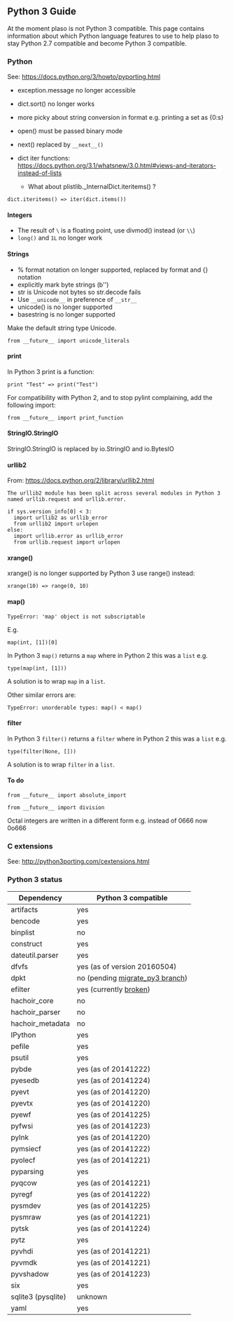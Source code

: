 ## Python 3 Guide
At the moment plaso is not Python 3 compatible. This page contains information about which Python language features to use to help plaso to stay Python 2.7 compatible and become Python 3 compatible.

### Python
See: https://docs.python.org/3/howto/pyporting.html

* exception.message no longer accessible
* dict.sort() no longer works
* more picky about string conversion in format e.g. printing a set as {0:s}
* open() must be passed binary mode
* next() replaced by `__next__()`

* dict iter functions: https://docs.python.org/3.1/whatsnew/3.0.html#views-and-iterators-instead-of-lists
  * What about plistlib._InternalDict.iteritems() ?

```
dict.iteritems() => iter(dict.items())
```

#### Integers

* The result of `\` is a floating point, use divmod() instead (or `\\`)
* `long()` and `1L` no longer work

#### Strings

* % format notation on longer supported, replaced by format and {} notation
* explicitly mark byte strings (b'')
* str is Unicode not bytes so str.decode fails
* Use `__unicode__` in preference of `__str__`
* unicode() is no longer supported
* basestring is no longer supported

Make the default string type Unicode.
```
from __future__ import unicode_literals
```

#### print
In Python 3 print is a function:
```
print "Test" => print("Test")
```

For compatibility with Python 2, and to stop pylint complaining, add the following import:
```
from __future__ import print_function
```

#### StringIO.StringIO
StringIO.StringIO is replaced by io.StringIO and io.BytesIO

#### urllib2
From: https://docs.python.org/2/library/urllib2.html
```
The urllib2 module has been split across several modules in Python 3 named urllib.request and urllib.error.
```

```
if sys.version_info[0] < 3:
  import urllib2 as urllib_error
  from urllib2 import urlopen
else:
  import urllib.error as urllib_error
  from urllib.request import urlopen
```

#### xrange()
xrange() is no longer supported by Python 3 use range() instead:
```
xrange(10) => range(0, 10)
```

#### map()
```
TypeError: 'map' object is not subscriptable
```

E.g.
```
map(int, [1])[0]
```

In Python 3 `map()` returns a `map` where in Python 2 this was a `list` e.g.
```
type(map(int, [1]))
```

A solution is to wrap `map` in a `list`.

Other similar errors are:
```
TypeError: unorderable types: map() < map()
```

#### filter
In Python 3 `filter()` returns a `filter` where in Python 2 this was a `list` e.g.
```
type(filter(None, []))
```

A solution is to wrap `filter` in a `list`.

#### To do
```
from __future__ import absolute_import
```

```
from __future__ import division
```

Octal integers are written in a different form e.g. instead of 0666 now 0o666

### C extensions
See: http://python3porting.com/cextensions.html

### Python 3 status
Dependency | Python 3 compatible
--- | ---
artifacts | yes
bencode | yes
binplist | no
construct | yes
dateutil.parser | yes
dfvfs | yes (as of version 20160504)
dpkt | no (pending [migrate_py3 branch](https://github.com/kbandla/dpkt/issues/243))
efilter | yes (currently [broken](https://github.com/google/dotty/issues/23))
hachoir_core | no
hachoir_parser | no
hachoir_metadata | no
IPython | yes
pefile | yes
psutil | yes
pybde | yes (as of 20141222)
pyesedb | yes (as of 20141224)
pyevt | yes (as of 20141220)
pyevtx | yes (as of 20141220)
pyewf | yes (as of 20141225)
pyfwsi | yes (as of 20141223)
pylnk | yes (as of 20141220)
pymsiecf | yes (as of 20141222)
pyolecf | yes (as of 20141221)
pyparsing | yes
pyqcow | yes (as of 20141221)
pyregf | yes (as of 20141222)
pysmdev | yes (as of 20141225)
pysmraw | yes (as of 20141221)
pytsk | yes (as of 20141224)
pytz | yes
pyvhdi | yes (as of 20141221)
pyvmdk | yes (as of 20141221)
pyvshadow | yes (as of 20141223)
six | yes
sqlite3 (pysqlite) | unknown
yaml | yes